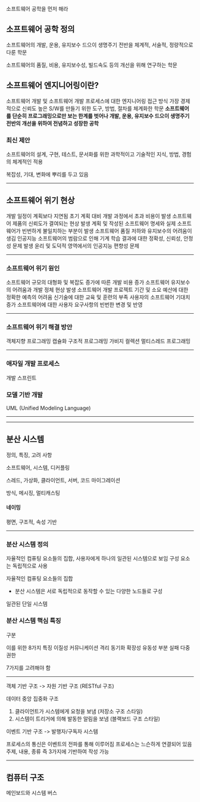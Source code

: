 소프트웨어 공학을 먼저 해라

## 소프트웨어 공학 정의
소프트웨어의 개발, 운용, 유지보수 드으이 생명주기 전반을 체계적, 서술적, 정량적으로 다룬 학문

소프트웨어의 품질, 비용, 유지보수성, 빌드속도 등의 개선을 위해 연구하는 학문

## 소프트웨어 엔지니어링이란?
소프트웨어 개발 및 소프트웨어 개발 프로세스에 대한 엔지니어링 접근 방식
가장 경제적으로 신뢰도 높은 S/W를 만들기 위한 도구, 방법, 절차를 체계화한 학문
**소프트웨어를 단순히 프로그래밍으로만 보는 한계를 벗어나 개발, 운용, 유지보수 드으이 생명주기 전반의 개선을 위하여 전념하고 성장한 공학**


### 최신 제안
소프트웨어의 설계, 구현, 테스트, 문서화를 위한 과학적이고 기술적인 지식, 방법, 경험의 체계적인 적용

복잡성, 기대, 변화에 뿌리를 두고 있음

---
## 소프트웨어 위기 현상
개발 일정이 계획보다 지연됨
초기 계획 대비 개발 과정에서 초과 비용이 발생
소프트웨어 제품의 신뢰도가 결여되는 현상 발생
계획 및 작성된 소프트웨어 명세와 실제 소프트웨어가 빈번하게 불일치하는 부분이 발생
소프트웨어 품질 저하와 유지보수의 어려움이 생김
인공지능 소프트웨어의 범람으로 인해 기계 학습 결과에 대한 정확성, 신뢰성, 안정성 문제 발생
윤리 및 도덕적 영역에서의 인공지능 편향성 문제

---
### 소프트웨어 위기 원인
소프트웨어 규모의 대형화 및 복잡도 증가에 따른 개발 비용 증가
소프트웨어 유지보수의 어려움과 개발 정체 현상 발생
소프트웨어 개발 프로젝트 기간 및 소요 예산에 대한 정확한 예측의 어려움
신기술에 대한 교육 및 훈련의 부족
사용자의 소프트웨어 기대치 증가
소프트웨어에 대한 사용자 요구사항의 빈번한 변경 및 반영

---
### 소프트웨어 위기 해결 방안
객체지향 프로그래밍
캡슐화
구조적 프로그래밍
가비지 컬렉션
멀티스레드 프로그래밍

---
### 애자일 개발 프로세스
개발 스프린트

### 모델 기반 개발
UML (Unified Modeling Language)

---
---
## 분산 시스템

정의, 특징, 고려 사항

소프트웨어, 시스템, 디커플링

스레드, 가상화, 클라이언트, 서버, 코드 마이그레이션

방식, 메시징, 멀티캐스팅
#### 네이밍
평면, 구조적, 속성 기반

---
### 분산 시스템 정의
자율적인 컴퓨팅 요소들의 집합, 사용자에게 하나의 일관된 시스템으로 보임
구성 요소는 독립적으로 사용

자율적인 컴퓨팅 요소들의 집합
* 분산 시스템은 서로 독립적으로 동작할 수 있는 다양한 노드들로 구성

일관된 단일 시스템

### 분산 시스템 핵심 특징
구분

이를 위한 8가지 특징
이질성
커뮤니케이션
격리
동기화
확장성
유동성
부분 실패
다중 권한

7가지를 고려해야 함

---
객체 기반 구조 -> 자원 기반 구조 (RESTful 구조)

데이터 중앙 집중화 구조
1. 클라이언트가 시스템에게 요청을 보냄 (저장소 구조 스타일)
2. 시스템이 트리거에 의해 발동한 알림을 보냄 (블랙보드 구조 스타일)

이벤트 기반 구조 -> 발행자/구독자 시스템

프로세스의 통신은 이벤트의 전파를 통해 이루어짐
프로세스는 느슨하게 연결되어 있음
주제, 내용, 종류 즉 3가지에 기반하여 작성 가능

---
## 컴퓨터 구조

메인보드와 시스템 버스
